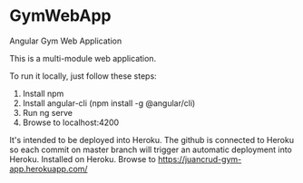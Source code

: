 # GymWebApp
Angular Gym Web Application

This is a multi-module web application.

To run it locally, just follow these steps:
1. Install npm
2. Install angular-cli (npm install -g @angular/cli)
3. Run ng serve
4. Browse to localhost:4200


It's intended to be deployed into Heroku. The github is connected to Heroku so each commit on master branch will trigger an automatic deployment into Heroku. 
Installed on Heroku. Browse to https://juancrud-gym-app.herokuapp.com/
